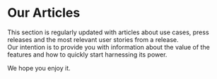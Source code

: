 # Our Articles

This section is regularly updated with articles about use cases, press releases and the most relevant user stories from a release.  
Our intention is to provide you with information about the value of the features and how to quickly start harnessing its power.

We hope you enjoy it.

